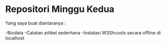 # Repositori Minggu Kedua

Yang saya buat diantaranya :

-Biodata
-Catatan artikel sederhana
-Instalasi W3Shcools secara offline di localhost
